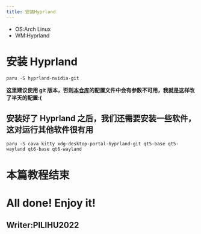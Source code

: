 ```yaml
---
title: 安装Hyprland
---
```


- OS:Arch Linux
- WM:Hyprland
# 安装 Hyprland
```
paru -S hyprland-nvidia-git
```
**这里建议使用 git 版本，否则[本仓库](https://github.com/PILIHU2022/My-Arch-configs)的配置文件中会有参数不可用，我就是这样改了半天的配置:(**
## 安装好了 Hyprland 之后，我们还需要安装一些软件，这对运行其他软件很有用
```
paru -S cava kitty xdg-desktop-portal-hyprland-git qt5-base qt5-wayland qt6-base qt6-wayland
```

# 本篇教程结束

# All done! Enjoy it!
## Writer:PILIHU2022